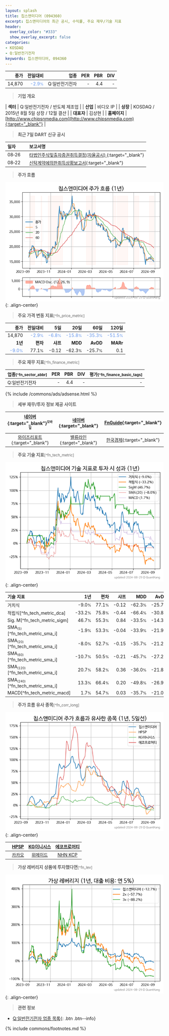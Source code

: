 ```yaml
---
layout: splash
title: 칩스앤미디어 (094360)
excerpt: 칩스앤미디어의 최근 공시, 수익률, 주요 재무/기술 지표
header:
  overlay_color: "#333"
  show_overlay_excerpt: false
categories:
- KOSDAQ
- Q:일반전기전자
keywords: 칩스앤미디어, 094360
---
```


| **종가** | **전일대비** | **업종** | **PER** | **PBR** | **DIV** |
| -------: | -----------: | -------: | ------: | ------: | ------: |
| 14,870 | <span style="color: cornflowerblue">-2.9<small>%</small></span> | Q:일반전기전자 | - | 4.4 | - |

<!-- more -->


> **기업 개요**<a id="company"></a>

| <span style="white-space:nowrap;">**섹터**</span> | Q:일반전기전자 / 반도체 제조업 |
| <span style="white-space:nowrap;">**산업**</span> | 비디오 IP |
| <span style="white-space:nowrap;">**상장**</span> | KOSDAQ / 2015년 8월 5일 상장 / 12월 결산 |
| <span style="white-space:nowrap;">**대표자**</span> | 김상현 |
| <span style="white-space:nowrap;">**홈페이지**</span> | [http://www.chipsnmedia.com](http://www.chipsnmedia.com){:target="_blank"} |


> **최근 7일 DART 신규 공시**<a id="dart"></a>

| **일자** |      | **보고서명** |
| :------- | :--- | :----------- |
| 08&#x2011;26 | | [타법인주식및출자증권취득결정(자율공시)              ](https://dart.fss.or.kr/dsaf001/main.do?rcpNo=20240826900329){:target="_blank"} |
| 08&#x2011;22 | | [신탁계약에의한취득상황보고서](https://dart.fss.or.kr/dsaf001/main.do?rcpNo=20240822000066){:target="_blank"} |


> **주가 흐름**<a id="price"></a>

![094360](/stock/images/094360.png){: .align-center}


> **주요 가격 변동 지표**<small>[^fn_price_metric]</small>

| **종가** | **전일대비** | **5일** | **20일** | **60일** | **120일** |
| -------: | -----------: | ------: | -------: | -------: | --------: |
| 14,870 | <span style="color: cornflowerblue">-2.9<small>%</small></span> | <span style="color: cornflowerblue">-6.8<small>%</small></span> | <span style="color: cornflowerblue">-15.8<small>%</small></span> | <span style="color: cornflowerblue">-35.3<small>%</small></span> | <span style="color: cornflowerblue">-51.5<small>%</small></span> |
| **1년** | **편차** | **샤프** | **MDD** | **AvDD** | **MARr** |
| <span style="color: cornflowerblue">-9.0<small>%</small></span> | 77.1<small>%</small> | -0.12 | -62.3<small>%</small> | -25.7<small>%</small> | 0.1 |


> **주요 재무 지표**<small>[^fn_finance_metric]</small>

| **업종**<small>[^fn_sector_abbr]</small> | **PER** | **PBR** | **DIV** | **평가**<small>[^fn_finance_basic_tags]</small> |
| :--------------------------------------- | ------: | ------: | ------: | ----------------------------------------------: |
| Q:일반전기전자 | - | 4.4 | - | - |



{% include /commons/ads/adsense.html %}

> **세부 재무/투자 정보 제공 사이트**

| [네이버](https://m.stock.naver.com/domestic/stock/094360/finance/summary){:target="_blank"}<sup><small>모바일</small></sup> | [네이버](https://finance.naver.com/item/coinfo.naver?code=094360){:target="_blank"} | [FnGuide](https://comp.fnguide.com/SVO2/ASP/SVD_Invest.asp?gicode=A094360&MenuYn=Y){:target="_blank"} |
| :---: | :---: | :---: |
| [와이즈리포트](https://comp.wisereport.co.kr/company/c1040001.aspx?cmp_cd=094360){:target="_blank"} | [밸류라인](https://www.valueline.co.kr/finance/summary/094360){:target="_blank"} | [한국경제](https://markets.hankyung.com/stock/094360/financial-summary){:target="_blank"} |


> **주요 기술 지표**<small>[^fn_tech_metric]</small>


![094360](/stock/images/094360_tech.png){: .align-center}

| **기술 지표** | **1년** | **편차** | **샤프** | **MDD** | **AvDD** |
| :------------ | ------: | -----------: | -------: | ------: | -------: |
| 거치식 | -9.0<small>%</small> | 77.1<small>%</small> | -0.12 | -62.3<small>%</small> | -25.7<small>%</small> |
| 적립식[^fn_tech_metric_dca] | -33.2<small>%</small> | 75.8<small>%</small> | -0.44 | -66.4<small>%</small> | -30.8<small>%</small> |
| Sig. M[^fn_tech_metric_sigm] | 46.7<small>%</small> | 55.3<small>%</small> | 0.84 | -33.5<small>%</small> | -14.3<small>%</small> |
| SMA<small><sub>(5)</sub></small>[^fn_tech_metric_sma_i] | -1.9<small>%</small> | 53.3<small>%</small> | -0.04 | -33.9<small>%</small> | -21.9<small>%</small> |
| SMA<small><sub>(20)</sub></small>[^fn_tech_metric_sma_i] | -8.0<small>%</small> | 52.7<small>%</small> | -0.15 | -35.7<small>%</small> | -21.2<small>%</small> |
| SMA<small><sub>(60)</sub></small>[^fn_tech_metric_sma_i] | -10.7<small>%</small> | 50.5<small>%</small> | -0.21 | -45.7<small>%</small> | -27.2<small>%</small> |
| SMA<small><sub>(120)</sub></small>[^fn_tech_metric_sma_i] | 20.7<small>%</small> | 58.2<small>%</small> | 0.36 | -36.0<small>%</small> | -21.8<small>%</small> |
| SMA<small><sub>(240)</sub></small>[^fn_tech_metric_sma_i] | 13.3<small>%</small> | 66.4<small>%</small> | 0.20 | -49.8<small>%</small> | -26.9<small>%</small> |
| MACD[^fn_tech_metric_macd] | 1.7<small>%</small> | 54.7<small>%</small> | 0.03 | -35.7<small>%</small> | -21.0<small>%</small> |


> **주가 흐름 유사 종목**<a id="corr"></a><small>[^fn_corr_long]</small>

![094360](/stock/images/094360_corr.png){: .align-center}

|       | [HPSP](/403870/) | [KG이니시스](/035600/) | [에코프로머티](/450080/) |
| :---: | :------------------------------------: | :------------------------------------: | :------------------------------------: |
|       | [카카오](/035720/) | [위메이드](/112040/) | [NHN KCP](/060250/) |


> **가상 레버리지 상품에 투자했다면**<a id="2x"></a><small>[^fn_lev]</small>

![094360](/stock/images/094360_2x.png){: .align-center}


> **관련 정보**

- [Q:일반전기전자 업종 목록](/stats/sector/kosdaq_업종_일반전기전자_종목/){: .btn .btn--info}

{% include commons/footnotes.md %}